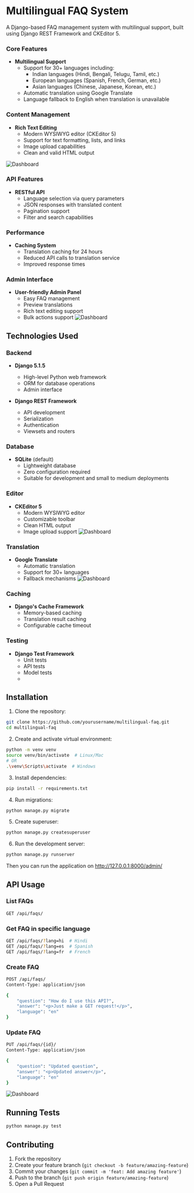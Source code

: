 # Multilingual FAQ System

A Django-based FAQ management system with multilingual support, built using Django REST Framework and CKEditor 5.

### Core Features
- **Multilingual Support**
  - Support for 30+ languages including:
    - Indian languages (Hindi, Bengali, Telugu, Tamil, etc.)
    - European languages (Spanish, French, German, etc.)
    - Asian languages (Chinese, Japanese, Korean, etc.)
  - Automatic translation using Google Translate
  - Language fallback to English when translation is unavailable

### Content Management
- **Rich Text Editing**
  - Modern WYSIWYG editor (CKEditor 5)
  - Support for text formatting, lists, and links
  - Image upload capabilities
  - Clean and valid HTML output

![Dashboard](overview/login.jpeg)

### API Features
- **RESTful API**
  - Language selection via query parameters
  - JSON responses with translated content
  - Pagination support
  - Filter and search capabilities

### Performance
- **Caching System**
  - Translation caching for 24 hours
  - Reduced API calls to translation service
  - Improved response times

### Admin Interface
- **User-friendly Admin Panel**
  - Easy FAQ management
  - Preview translations
  - Rich text editing support
  - Bulk actions support
![Dashboard](overview/FaqPage.jpeg)

## Technologies Used

### Backend
- **Django 5.1.5**
  - High-level Python web framework
  - ORM for database operations
  - Admin interface

- **Django REST Framework**
  - API development
  - Serialization
  - Authentication
  - Viewsets and routers

### Database
- **SQLite** (default)
  - Lightweight database
  - Zero configuration required
  - Suitable for development and small to medium deployments

### Editor
- **CKEditor 5**
  - Modern WYSIWYG editor
  - Customizable toolbar
  - Clean HTML output
  - Image upload support
![Dashboard](overview/user.jpeg)
### Translation
- **Google Translate**
  - Automatic translation
  - Support for 30+ languages
  - Fallback mechanisms
![Dashboard](overview/faq2.jpeg)

### Caching
- **Django's Cache Framework**
  - Memory-based caching
  - Translation result caching
  - Configurable cache timeout

### Testing
- **Django Test Framework**
  - Unit tests
  - API tests
  - Model tests
  - 
## Installation

1. Clone the repository:
```bash
git clone https://github.com/yourusername/multilingual-faq.git
cd multilingual-faq
```

2. Create and activate virtual environment:
```bash
python -m venv venv
source venv/bin/activate  # Linux/Mac
# OR
.\venv\Scripts\activate  # Windows
```

3. Install dependencies:
```bash
pip install -r requirements.txt
```

4. Run migrations:
```bash
python manage.py migrate
```

5. Create superuser:
```bash
python manage.py createsuperuser
```

6. Run the development server:
```bash
python manage.py runserver
```

Then you can run the application on http://127.0.0.1:8000/admin/ 

## API Usage

### List FAQs
```bash
GET /api/faqs/
```

### Get FAQ in specific language
```bash
GET /api/faqs/?lang=hi  # Hindi
GET /api/faqs/?lang=es  # Spanish
GET /api/faqs/?lang=fr  # French
```

### Create FAQ
```bash
POST /api/faqs/
Content-Type: application/json

{
    "question": "How do I use this API?",
    "answer": "<p>Just make a GET request!</p>",
    "language": "en"
}
```

### Update FAQ
```bash
PUT /api/faqs/{id}/
Content-Type: application/json

{
    "question": "Updated question",
    "answer": "<p>Updated answer</p>",
    "language": "en"
}
```
![Dashboard](overview/translate.jpeg)

## Running Tests

```bash
python manage.py test
```

## Contributing

1. Fork the repository
2. Create your feature branch (`git checkout -b feature/amazing-feature`)
3. Commit your changes (`git commit -m 'feat: Add amazing feature'`)
4. Push to the branch (`git push origin feature/amazing-feature`)
5. Open a Pull Request
